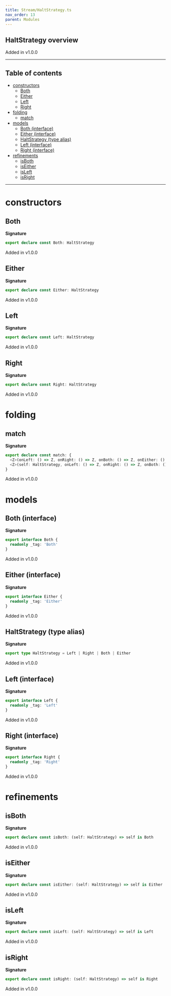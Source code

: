 ```yaml
---
title: Stream/HaltStrategy.ts
nav_order: 13
parent: Modules
---
```


## HaltStrategy overview

Added in v1.0.0

---

<h2 class="text-delta">Table of contents</h2>

- [constructors](#constructors)
  - [Both](#both)
  - [Either](#either)
  - [Left](#left)
  - [Right](#right)
- [folding](#folding)
  - [match](#match)
- [models](#models)
  - [Both (interface)](#both-interface)
  - [Either (interface)](#either-interface)
  - [HaltStrategy (type alias)](#haltstrategy-type-alias)
  - [Left (interface)](#left-interface)
  - [Right (interface)](#right-interface)
- [refinements](#refinements)
  - [isBoth](#isboth)
  - [isEither](#iseither)
  - [isLeft](#isleft)
  - [isRight](#isright)

---

# constructors

## Both

**Signature**

```ts
export declare const Both: HaltStrategy
```

Added in v1.0.0

## Either

**Signature**

```ts
export declare const Either: HaltStrategy
```

Added in v1.0.0

## Left

**Signature**

```ts
export declare const Left: HaltStrategy
```

Added in v1.0.0

## Right

**Signature**

```ts
export declare const Right: HaltStrategy
```

Added in v1.0.0

# folding

## match

**Signature**

```ts
export declare const match: {
  <Z>(onLeft: () => Z, onRight: () => Z, onBoth: () => Z, onEither: () => Z): (self: HaltStrategy) => Z
  <Z>(self: HaltStrategy, onLeft: () => Z, onRight: () => Z, onBoth: () => Z, onEither: () => Z): Z
}
```

Added in v1.0.0

# models

## Both (interface)

**Signature**

```ts
export interface Both {
  readonly _tag: 'Both'
}
```

Added in v1.0.0

## Either (interface)

**Signature**

```ts
export interface Either {
  readonly _tag: 'Either'
}
```

Added in v1.0.0

## HaltStrategy (type alias)

**Signature**

```ts
export type HaltStrategy = Left | Right | Both | Either
```

Added in v1.0.0

## Left (interface)

**Signature**

```ts
export interface Left {
  readonly _tag: 'Left'
}
```

Added in v1.0.0

## Right (interface)

**Signature**

```ts
export interface Right {
  readonly _tag: 'Right'
}
```

Added in v1.0.0

# refinements

## isBoth

**Signature**

```ts
export declare const isBoth: (self: HaltStrategy) => self is Both
```

Added in v1.0.0

## isEither

**Signature**

```ts
export declare const isEither: (self: HaltStrategy) => self is Either
```

Added in v1.0.0

## isLeft

**Signature**

```ts
export declare const isLeft: (self: HaltStrategy) => self is Left
```

Added in v1.0.0

## isRight

**Signature**

```ts
export declare const isRight: (self: HaltStrategy) => self is Right
```

Added in v1.0.0
